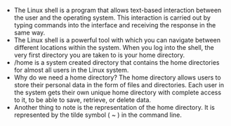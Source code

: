 * The Linux shell is a program that allows text-based interaction between the user and the operating system. This interaction is carried out by typing commands into the interface and receiving the response in the same way. 
* The Linux shell is a powerful tool with which you can navigate between different locations within the system. When you log into the shell, the very first directory you are taken to is your home directory. 
* /home is a system created directory that contains the home directories for almost all users in the Linux system. 
* Why do we need a home directory? The home directory allows users to store their personal data in the form of files and directories. Each user in the system gets their own unique home directory with complete access to it, to be able to save, retrieve, or delete data. 
* Another thing to note is the representation of the home directory. It is represented by the tilde symbol ( ~ ) in the command line. 

